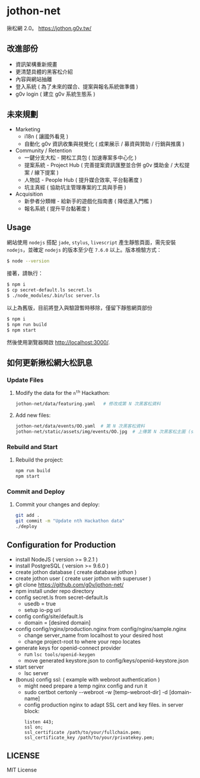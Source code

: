jothon-net
===========

揪松網 2.0。 https://jothon.g0v.tw/

改進部份
-----------

 * 資訊架構重新規畫
 * 更清楚具體的黑客松介紹
 * 內容與網站抽離
 * 登入系統 ( 為了未來的媒合、提案與報名系統做準備 )
 * g0v login ( 建立 g0v 系統生態系 )


未來規劃
-----------

 * Marketing
   * i18n ( 讓國外看見 )
   * 自動化 g0v 資訊收集與視覺化 ( 成果展示 / 募資與贊助 / 行銷與推廣 )
 * Community / Retention
   * 一鍵分支大松 - 開松工具包 ( 加速專案多中心化 )
   * 提案系統 - Project Hub ( 完善提案資訊匯整並合併 g0v 獎助金 / 大松提案 / 線下提案 )
   * 人物誌 - People Hub ( 提升媒合效率, 平台黏著度 )
   * 坑主真經 ( 協助坑主管理專案的工具與手冊 )
 * Acquisition
   * 新參者分類帽 - 給新手的遊戲化指南書 ( 降低進入門檻 )
   * 報名系統 ( 提升平台黏著度 )


Usage
-----------

網站使用 `nodejs` 搭配 `jade`, `stylus`, `livescript` 產生靜態頁面，需先安裝 `nodejs`，並確定 `nodejs` 的版本至少在 `7.6.0` 以上。版本檢驗方式：

```bash
$ node --version
```


接著，請執行：

```bash
$ npm i
$ cp secret-default.ls secret.ls
$ ./node_modules/.bin/lsc server.ls
```

以上為舊版，目前將登入與驗證暫時移除，僅留下靜態網頁部份

```bash
$ npm i
$ npm run build
$ npm start
```

然後使用瀏覽器開啟 [http://localhost:3000/](http://localhost:3000/).


如何更新揪松網大松訊息
------------

### Update Files

1. Modify the data for the <code>n<sup>th</sup></code> Hackathon:

   ```bash
   jothon-net/data/featuring.yaml	# 修改成第 N 次黑客松資料
   ```

2. Add new files:

   ```bash
   jothon-net/data/events/OO.yaml  # 第 N 次黑客松資料
   jothon-net/static/assets/img/events/OO.jpg  # 上傳第 N 次黑客松主圖 (size 1200 x 628 px)
   ```

### Rebuild and Start

1. Rebuild the project:

   ```bash
   npm run build
   npm start
   ```

### Commit and Deploy

1. Commit your changes and deploy:

   ```bash
   git add .
   git commit -m "Update nth Hackathon data"
   ./deploy
   ```

Configuration for Production
------------

* install NodeJS ( version >= 9.2.1 )
* install PostgreSQL ( version >= 9.6.0 )
* create jothon database ( create database jothon )
* create jothon user ( create user jothon with superuser )
* git clone https://github.com/g0v/jothon-net/
* npm install under repo directory
* config secret.ls from secret-default.ls
  - usedb = true
  - setup io-pg uri
* config config/site/default.ls
  - domain = [desired domain]
* config config/nginx/production.nginx from config/nginx/sample.nginx
  - change server_name from localhost to your desired host
  - change project-root to where your repo locates
* generate keys for openid-connect provider
  - run ```lsc tools/openid-keygen```
  - move generated keystore.json to config/keys/openid-keystore.json
* start server
  - lsc server
* (bonus) config ssl: ( example with webroot authentication )
  - might need prepare a temp nginx config and run it
  - sudo certbot certonly --webroot -w [temp-webroot-dir] -d [domain-name]
  - config production nginx to adapt SSL cert and key files. in server block:
    ```
    listen 443;
    ssl on;
    ssl_certificate /path/to/your/fullchain.pem;
    ssl_certificate_key /path/to/your/privatekey.pem;
    ```


LICENSE
-----------
MIT License
